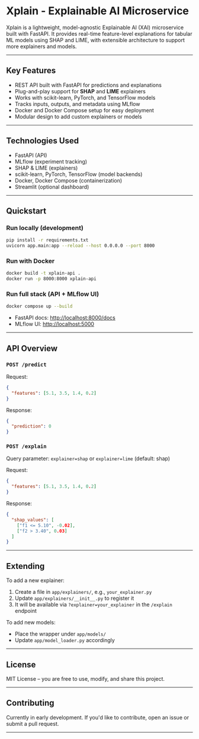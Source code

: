# Xplain - Explainable AI Microservice

Xplain is a lightweight, model-agnostic Explainable AI (XAI) microservice built with FastAPI.
It provides real-time feature-level explanations for tabular ML models using SHAP and LIME, with extensible architecture to support more explainers and models.

---

## Key Features

* REST API built with FastAPI for predictions and explanations
* Plug-and-play support for **SHAP** and **LIME** explainers
* Works with scikit-learn, PyTorch, and TensorFlow models
* Tracks inputs, outputs, and metadata using MLflow
* Docker and Docker Compose setup for easy deployment
* Modular design to add custom explainers or models

---

## Technologies Used

* FastAPI (API)
* MLflow (experiment tracking)
* SHAP & LIME (explainers)
* scikit-learn, PyTorch, TensorFlow (model backends)
* Docker, Docker Compose (containerization)
* Streamlit (optional dashboard)

---

## Quickstart

### Run locally (development)

```bash
pip install -r requirements.txt
uvicorn app.main:app --reload --host 0.0.0.0 --port 8000
```

### Run with Docker

```bash
docker build -t xplain-api .
docker run -p 8000:8000 xplain-api
```

### Run full stack (API + MLflow UI)

```bash
docker compose up --build
```

* FastAPI docs: [http://localhost:8000/docs](http://localhost:8000/docs)
* MLflow UI: [http://localhost:5000](http://localhost:5000)

---

## API Overview

### `POST /predict`

Request:

```json
{
  "features": [5.1, 3.5, 1.4, 0.2]
}
```

Response:

```json
{
  "prediction": 0
}
```

### `POST /explain`

Query parameter: `explainer=shap` or `explainer=lime` (default: shap)

Request:

```json
{
  "features": [5.1, 3.5, 1.4, 0.2]
}
```

Response:

```json
{
  "shap_values": [
    ["f1 <= 5.10", -0.02],
    ["f2 > 3.40", 0.03]
  ]
}
```

---

## Extending

To add a new explainer:

1. Create a file in `app/explainers/`, e.g., `your_explainer.py`
2. Update `app/explainers/__init__.py` to register it
3. It will be available via `?explainer=your_explainer` in the `/explain` endpoint

To add new models:

* Place the wrapper under `app/models/`
* Update `app/model_loader.py` accordingly

---

## License

MIT License – you are free to use, modify, and share this project.

---

## Contributing

Currently in early development.
If you'd like to contribute, open an issue or submit a pull request.

---
